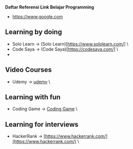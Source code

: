 **Daftar Referensi Link Belajar Programming**


- https://www.google.com 

## Learning by doing 

- Solo Learn -> (Solo Learn)[https://www.sololearn.com/] \
- Code Saya -> (Code Saya)[https://codesaya.com/] \
- 
## Video Courses

- Udemy -> [udemy](https://www.udemy.com/) \

## Learning with fun 

- Coding Game -> [Coding Game](https://www.codingame.com/) \

## Learning for interviews 
- HackerRank -> [https://www.hackerrank.com/](https://www.hackerrank.com/) \